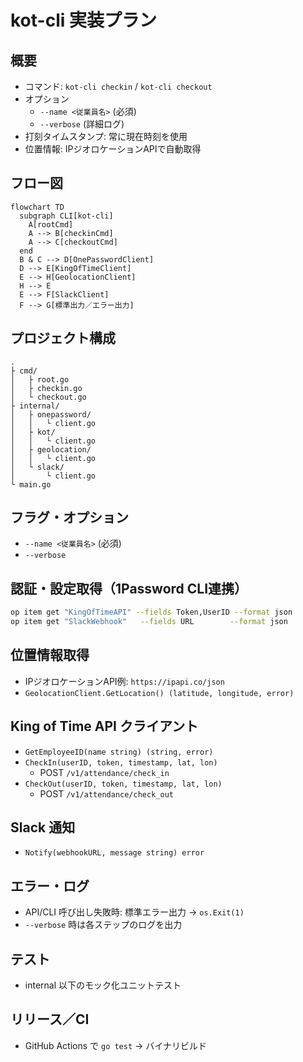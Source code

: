 # kot-cli 実装プラン

## 概要
- コマンド: `kot-cli checkin` / `kot-cli checkout`
- オプション
  - `--name <従業員名>` (必須)
  - `--verbose` (詳細ログ)
- 打刻タイムスタンプ: 常に現在時刻を使用
- 位置情報: IPジオロケーションAPIで自動取得

## フロー図
```mermaid
flowchart TD
  subgraph CLI[kot-cli]
    A[rootCmd]
    A --> B[checkinCmd]
    A --> C[checkoutCmd]
  end
  B & C --> D[OnePasswordClient]
  D --> E[KingOfTimeClient]
  E --> H[GeolocationClient]
  H --> E
  E --> F[SlackClient]
  F --> G[標準出力／エラー出力]
```

## プロジェクト構成
```
.
├ cmd/
│   ├ root.go
│   ├ checkin.go
│   └ checkout.go
├ internal/
│   ├ onepassword/
│   │   └ client.go
│   ├ kot/
│   │   └ client.go
│   ├ geolocation/
│   │   └ client.go
│   └ slack/
│       └ client.go
└ main.go
```

## フラグ・オプション
- `--name <従業員名>` (必須)
- `--verbose`

## 認証・設定取得（1Password CLI連携）
```bash
op item get "KingOfTimeAPI" --fields Token,UserID --format json
op item get "SlackWebhook"   --fields URL        --format json
```

## 位置情報取得
- IPジオロケーションAPI例: `https://ipapi.co/json`
- `GeolocationClient.GetLocation() (latitude, longitude, error)`

## King of Time API クライアント
- `GetEmployeeID(name string) (string, error)`
- `CheckIn(userID, token, timestamp, lat, lon)`
  - POST `/v1/attendance/check_in`
- `CheckOut(userID, token, timestamp, lat, lon)`
  - POST `/v1/attendance/check_out`

## Slack 通知
- `Notify(webhookURL, message string) error`

## エラー・ログ
- API/CLI 呼び出し失敗時: 標準エラー出力 → `os.Exit(1)`
- `--verbose` 時は各ステップのログを出力

## テスト
- internal 以下のモック化ユニットテスト

## リリース／CI
- GitHub Actions で `go test` → バイナリビルド